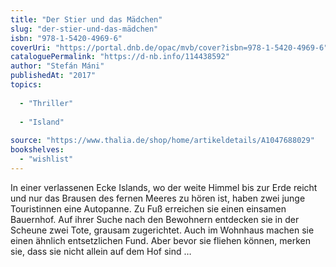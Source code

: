 ```yaml
---
title: "Der Stier und das Mädchen"
slug: "der-stier-und-das-mädchen"
isbn: "978-1-5420-4969-6"
coverUri: "https://portal.dnb.de/opac/mvb/cover?isbn=978-1-5420-4969-6"
cataloguePermalink: "https://d-nb.info/114438592"
author: "Stefán Máni"
publishedAt: "2017"
topics:
  
  - "Thriller"
    
  - "Island"
    
source: "https://www.thalia.de/shop/home/artikeldetails/A1047688029"
bookshelves: 
  - "wishlist"
---
```

In einer verlassenen Ecke Islands, wo der weite Himmel bis zur Erde reicht und 
nur das Brausen des fernen Meeres zu hören ist, haben zwei junge Touristinnen 
eine Autopanne. Zu Fuß erreichen sie einen einsamen Bauernhof. Auf ihrer Suche 
nach den Bewohnern entdecken sie in der Scheune zwei Tote, grausam zugerichtet. 
Auch im Wohnhaus machen sie einen ähnlich entsetzlichen Fund. Aber bevor sie 
fliehen können, merken sie, dass sie nicht allein auf dem Hof sind …